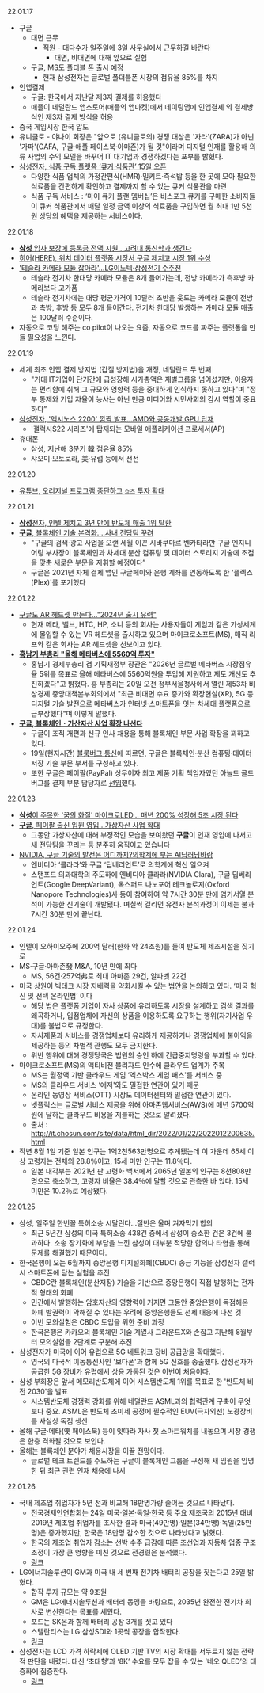 22.01.17

- 구글
    - 대면 근무
        - 직원 - 대다수가 일주일에 3일 사무실에서 근무하길 바란다
            - 대면, 비대면에 대해 앞으로 실험
    - 구글, MS도 폴더블 폰 출시 예정
        - 현재 삼성전자는 글로벌 폴더블폰 시장의 점유율 85%를 차지
- 인앱결제
    - 구글: 한국에서 지난달 제3자 결제를 허용했다
    - 애플이 네덜란드 앱스토어(애플의 앱마켓)에서 데이팅앱에 인앱결제 외 결제방식인 제3자 결제 방식을 허용
- 중국 게임시장 한국 압도
- 유니클로 - 야나이 회장은 "앞으로 (유니클로의) 경쟁 대상은 '자라'(ZARA)가 아닌 '가파'(GAFA, 구글·애플·페이스북·아마존)가 될 것"이라며 디지털 인재를 활용해 의류 사업의 수익 모델을 바꾸어 IT 대기업과 경쟁하겠다는 포부를 밝혔다.
- [삼성전자, 식품 구독 플랫폼 ‘큐커 식품관’ 15일 오픈](https://www.koit.co.kr/news/articleView.html?idxno=92857)
    - 다양한 식품 업체의 가정간편식(HMR)·밀키트·즉석밥 등을 한 곳에 모아 필요한 식료품을 간편하게 확인하고 결제까지 할 수 있는 큐커 식품관을 마련
    - 식품 구독 서비스 : ‘마이 큐커 플랜 멤버십’은 비스포크 큐커를 구매한 소비자들이 큐커 식품관에서 매달 일정 금액 이상의 식료품을 구입하면 월 최대 1만 5천원 상당의 혜택을 제공하는 서비스이다.

22.01.18

- [**삼성** 입사 보장에 등록금 전액 지원…고려대 통신학과 생긴다](https://www.google.com/url?rct=j&sa=t&url=https://www.hankyung.com/economy/article/202201173678g&ct=ga&cd=CAEYCSoTMzU1NjQ3MDAzNTQ5OTU1Njc5OTIcZGM5N2MzMThkN2UzZTUxZTpjby5rcjprbzpLUg&usg=AFQjCNHHltejD3mcyMwRyEmV4DI7R36QZg)
- [히어(HERE), 위치 데이터 플랫폼 시장서 구글 제치고 시장 1위 수성](https://www.itbiznews.com/news/articleView.html?idxno=61534)
- ['테슬라 카메라 모듈 잡아라'...LG이노텍·삼성전기 수주전](http://www.thelec.kr/news/articleView.html?idxno=15774)
    - 테슬라 전기차 한대당 카메라 모듈은 8개 들어가는데, 전방 카메라가 측후방 카메라보다 고가품
    - 테슬라 전기차에는 대당 평균가격이 10달러 초반을 웃도는 카메라 모듈이 전방과 측방, 후방 등 모두 8개 들어간다. 전기차 한대당 발생하는 카메라 모듈 매출은 100달러 수준이다.
- 자동으로 코딩 해주는 co pilot이 나오는 요즘, 자동으로 코드를 짜주는 플랫폼을 만들 필요성을 느낀다.

22.01.19

- 세계 최초 인앱 결제 방지법 (갑질 방지법)을 개정, 네덜란드 두 번째
    - "거대 IT기업이 단기간에 급성장해 시가총액은 재벌그룹을 넘어섰지만, 이용자는 편리함에 취해 그 규모와 영향력 등을 중대하게 인식하지 못하고 있다"며 "정부 통제와 기업 자율이 능사는 아닌 만큼 미디어와 시민사회의 감시 역할이 중요하다”
- [삼성전자, '엑시노스 2200' 깜짝 발표…AMD와 공동개발 GPU 탑재](https://zdnet.co.kr/view/?no=20220118135421)
    - '갤럭시S22 시리즈'에 탑재되는 모바일 애플리케이션 프로세서(AP)
- 휴대폰
    - 삼성, 지난해 3분기 韓 점유율 85%
    - 샤오미·모토로라, 美·유럽 등에서 선전

22.01.20

- [유튜브, 오리지널 프로그램 중단하고 `쇼츠` 투자 확대](https://www.google.com/url?rct=j&sa=t&url=https://www.mk.co.kr/news/world/view/2022/01/56005/&ct=ga&cd=CAEYCSoTMjQ0NTY0MTE2MjEwNjU4NTYxODIcMTRjOWY2NzQxOTI4ZThhNDpjby5rcjprbzpLUg&usg=AFQjCNFP2MJYZbVeqdQtnV15rOq46fHC9Q)

22.01.21

- [**삼성**전자, 인텔 제치고 3년 만에 반도체 매출 1위 탈환](https://www.google.com/url?rct=j&sa=t&url=https://www.chosun.com/economy/economy_general/2022/01/20/HKSTTEHN7JEG3HHCNJUQIWBMQE/&ct=ga&cd=CAEYASoUMTIxNzY1ODg3NTI1MDgzODcxNjMyHGRjOTdjMzE4ZDdlM2U1MWU6Y28ua3I6a286S1I&usg=AFQjCNGVKbkeZ6CVsAoPmOA98xcvpVfXiQ)
- [**구글**, 블록체인 기술 본격화....사내 전담팀 꾸려](https://www.google.com/url?rct=j&sa=t&url=https://www.thedailypost.kr/news/articleView.html%3Fidxno%3D85780&ct=ga&cd=CAEYCSoRMjc1NzQ4OTg2NTc1Nzk0MzQyHDE0YzlmNjc0MTkyOGU4YTQ6Y28ua3I6a286S1I&usg=AFQjCNFjyn_vj9r9DOLo-bAU2c6XEPEEiw)
    - "구글의 검색·광고 사업을 오랜 세월 이끈 시바쿠마르 벤카타라만 구글 엔지니어링 부사장이 블록체인과 차세대 분산 컴퓨팅 및 데이터 스토리지 기술에 초점을 맞춘 새로운 부문을 지휘할 예정이다”
    - 구글은 2021년 자체 결제 앱인 구글페이와 은행 계좌를 연동하도록 한 '플렉스(Plex)'를 포기했다

22.01.22

- [구글도 AR 헤드셋 만든다…"2024년 출시 유력"](https://zdnet.co.kr/view/?no=20220121082851)
    - 현재 메타, 밸브, HTC, HP, 소니 등의 회사는 사용자들이 게임과 같은 가상세계에 몰입할 수 있는 VR 헤드셋을 출시하고 있으며 마이크로소프트(MS), 매직 리프와 같은 회사는 AR 헤드셋을 선보이고 있다.
- **[홍남기 부총리 "올해 메타버스에 5560억 투자"](https://www.coindeskkorea.com/news/articleView.html?idxno=77244)**
    - 홍남기 경제부총리 겸 기획재정부 장관은 "2026년 글로벌 메타버스 시장점유율 5위를 목표로 올해 메타버스에 5560억원을 투입해 지원하고 제도 개선도 추진하겠다"고 밝혔다.
    홍 부총리는 20일 오전 정부서울청사에서 열린 제53차 비상경제 중앙대책본부회의에서 "최근 비대면 수요 증가와  확장현실(XR), 5G 등 디지털 기술 발전으로 메타버스가 인터넷·스마트폰을 잇는 차세대 플랫폼으로 급부상했다"며 이렇게 말했다.
- **[구글, 블록체인ㆍ가산자산 사업 확장 나선다](https://www.coindeskkorea.com/news/articleView.html?idxno=77238)**
    - 구글이 조직 개편과 신규 인사 채용을 통해 블록체인 부문 사업 확장을 꾀하고 있다.
    - 19일(현지시간) [블룸버그 통신](http://www.bloomberg.com/news/articles/2022-01-19/google-forms-blockchain-group-under-newly-appointed-executive?srnd=premium-asia)에 따르면, 구글은 블록체인·분산 컴퓨팅·데이터 저장 기술 부문 부서를 구성하고 있다.
    - 또한 구글은 페이팔(PayPal) 상무이자 최고 제품 기획 책임자였던 아놀드 골드버그를 결제 부분 담당자로 [선임](https://www.bloomberg.com/news/articles/2022-01-19/google-hires-paypal-vet-to-reset-strategy-after-banking-retreat)했다.

22.01.23

- [**삼성**이 주목한 '꿈의 화질' 마이크로LED… 매년 200% 성장해 5조 시장 된다](https://www.google.com/url?rct=j&sa=t&url=https://biz.chosun.com/it-science/ict/2022/01/21/LMPBVJ3BRFFKJJ34XTG6RF7BJI/&ct=ga&cd=CAEYACoTNDAyMTcyMjQ4MTE0MTI3MjQyNDIcZGM5N2MzMThkN2UzZTUxZTpjby5rcjprbzpLUg&usg=AFQjCNH4UUfmK9UPLgCscP4ce54BFT2geA)
- [**구글**, 페이팔 출신 임원 영입...가상자산 사업 확대](https://www.google.com/url?rct=j&sa=t&url=https://biz.sbs.co.kr/article/20000047610&ct=ga&cd=CAEYAioTMjczMTU2OTQ2NTUyOTU4NTU3NzIcMTRjOWY2NzQxOTI4ZThhNDpjby5rcjprbzpLUg&usg=AFQjCNH3py-LerOawHVpFFmR1GkRMXmC7w)
    - 그동안 가상자산에 대해 부정적인 모습을 보여왔던 **구글**이 인재 영입에 나서고 새 전담팀을 꾸리는 등 분주히 움직이고 있습니다
- [NVIDIA, 구글 기술의 발전은 어디까지?의학계에 부는 AI딥러닝바람](https://www.gotit.co.kr/archives/45199)
    - 엔비디아 ‘클라라’와 구글 ‘딥베리언트’로 의학계에 혁신 일으켜
    - 스탠포드 의과대학의 주도하에 엔비디아 클라라(NVIDIA Clara), 구글 딥베리언트(Google DeepVariant), 옥스퍼드 나노포어 테크놀로지(Oxford Nanopore Technologies)사 등이 참여하여 약 7시간 30분 만에 염기서열 분석이 가능한 신기술이 개발됐다. 며칠씩 걸리던 유전자 분석과정이 이제는 불과 7시간 30분 만에 끝난다.

22.01.24

- 인텔이 오하이오주에 200억 달러(한화 약 24조원)를 들여 반도체 제조시설을 짓기로
- MS·구글·아마존發 M&A, 10년 만에 최다
    - MS, 56건·257억弗로 최대  아마존 29건, 알파벳 22건
- 미국 상원이 빅테크 시장 지배력을 약화시킬 수 있는 법안을 논의하고 있다. ‘미국 혁신 및 선택 온라인법’ 이다
    - 해당 법은 플랫폼 기업이 자사 상품에 유리하도록 시장을 설계하고 검색 결과를 
    왜곡하거나, 입점업체에 자신의 상품을 이용하도록 요구하는 행위(자기사업 우대)를 불법으로 규정한다.
    - 자사제품과 서비스를 경쟁업체보다 유리하게 제공하거나 경쟁업체에 불이익을 제공하는 등의 차별적 관행도 모두 금지한다.
    - 위반 행위에 대해 경쟁당국은 법원의 승인 하에 긴급중지명령을 부과할 수 있다.
- 마이크로소프트(MS)의 액티비전 블리자드 인수에 클라우드 업계가 주목
    - MS는 월정액 기반 클라우드 게임 ‘엑스박스 게임 패스'를 서비스 중
    - MS의 클라우드 서비스 ‘애저'와도 밀접한 연관이 있기 때문
    - 온라인 동영상 서비스(OTT) 시장도 데이터센터와 밀접한 연관이 있다.
    - 넷플릭스는 글로벌 서비스 제공을 위해 아마존웹서비스(AWS)에 매년 5700억원에 달하는 클라우드 비용을 지불하는 것으로 알려졌다.
    - 출처 : http://it.chosun.com/site/data/html_dir/2022/01/22/2022012200635.html
- 작년 8월 1일 기준 일본 인구는 1억2천563만명으로 추계됐는데 이 가운데 65세 이상 고령자는 전체의 28.8％이고, 15세 미만 인구는 11.8％다.
    - 일본 내각부는 2021년 판 고령화 백서에서 2065년 일본의 인구는 8천808만 명으로 축소하고, 고령자 비율은 38.4％에 달할 것으로 관측한 바 있다. 15세 미만은 10.2％로 예상됐다.

22.01.25

- 삼성, 일주일 한번꼴 특허소송 시달린다…절반은 울며 겨자먹기 합의
    - 최근 5년간 삼성의 미국 특허소송 438건 중에서 삼성이 승소한 건은 3건에 불과하다. 소송 장기화에 부담을 느낀 삼성이 대부분 적당한 합의나 타협을 통해 문제를 해결했기 때문이다.
- 한국은행이 오는 6월까지 중앙은행 디지털화폐(CBDC) 송금 기능을 삼성전자 갤럭시 스마트폰에 담는 실험을 추진
    - CBDC란 블록체인(분산저장) 기술을 기반으로 중앙은행이 직접 발행하는 전자적 형태의 화폐
    - 민간에서 발행하는 암호자산의 영향력이 커지면 그동안 중앙은행이 독점해온 화폐 발권력이 약해질 수 있다는 우려에 중앙은행들도 선제 대응에 나선 것
    - 이번 모의실험은 CBDC 도입을 위한 준비 과정
    - 한국은행은 카카오의 블록체인 기술 계열사 그라운드X와 손잡고 지난해 8월부터 모의실험을 2단계로 구분해 추진
- 삼성전자가 미국에 이어 유럽으로 5G 네트워크 장비 공급망을 확대했다.
    - 영국의 다국적 이동통신사인 '보다폰'과 함께 5G 신호를 송출했다. 삼성전자가 공급한 5G 장비가 유럽에서 상용 가동된 것은 이번이 처음이다.
- 삼성 부회장은 앞서 메모리반도체에 이어 시스템반도체 1위를 목표로 한 '반도체 비전 2030'을 발표
    - 시스템반도체 경쟁력 강화를 위해 네덜란드 ASML과의 협력관계 구축이 무엇보다 중요. ASML은 반도체 초미세 공정에 필수적인 EUV(극자외선) 노광장비를 사실상 독점 생산
- 올해 구글·메타(옛 페이스북) 등이 잇따라 자사 첫 스마트워치를 내놓으며 시장 경쟁은 한층 격화될 것으로 보인다.
- 올해는 블록체인 분야가 채용시장을 이끌 전망이다.
    - 글로벌 테크 트렌드를 주도하는 구글이 블록체인 그룹을 구성해 새 임원을 임명한 뒤 최근 관련 인재 채용에 나서

22.01.26

- 국내 제조업 취업자가 5년 전과 비교해 18만명가량 줄어든 것으로 나타났다.
    - 전국경제인연합회는 24일 미국·일본·독일·한국 등 주요 제조국의 2015년 대비 2019년 제조업 취업자를 조사한 결과 미국(49만명)·일본(34만명)·독일(25만명)은 증가했지만, 한국은 18만명 감소한 것으로 나타났다고 밝혔다.
    - 한국의 제조업 취업자 감소는 선박 수주 급감에 따른 조선업과 자동차 업종 구조조정이 가장 큰 영향을 미친 것으로 전경련은 분석했다.
    - [링크](https://www.chosun.com/economy/industry-company/2022/01/24/SIKP6D7CQNH47JZC6UN4RK7LCY/)
- LG에너지솔루션이 GM과 미국 내 세 번째 전기차 배터리 공장을 짓는다고 25일 밝혔다.
    - 합작 투자 규모는 약 9조원
    - GM은 LG에너지솔루션과 배터리 동맹을 바탕으로, 2035년 완전한 전기차 회사로 변신한다는 목표를 세웠다.
    - 포드는 SK온과 함께 배터리 공장 3개를 짓고 있다
    - 스텔란티스는 LG·삼성SDI와 1곳씩 공장을 합작한다.
    - [링크](https://www.chosun.com/economy/auto/2022/01/26/BR5DMS6U5VBZBHJM2DFEUEXAAQ/)
- 삼성전자는 LCD 가격 하락세에 OLED 기반 TV의 시장 확대를 서두르지 않는 전략적 판단을 내렸다. 대신 ‘초대형’과 ‘8K’ 수요를 모두 잡을 수 있는 ‘네오 QLED’의 대중화에 집중한다.
    - [링크](http://it.chosun.com/site/data/html_dir/2022/01/20/2022012002040.html)